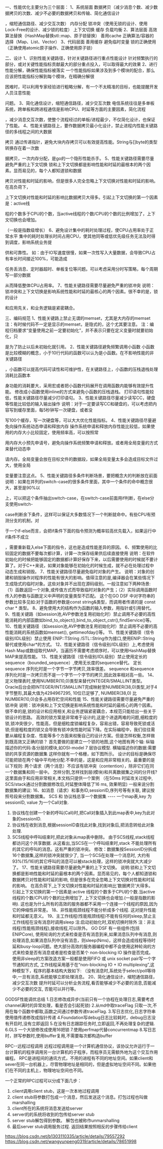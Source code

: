 一、性能优化主要分为三个层面：
1、系统层面
数据拷贝（减少消息个数、减少数据拷贝的次数、减少不必要的数据拷贝和传输、简化通信设计

，缩短通信路径、减少交互次数）
内存分配
锁冲突（使用无锁的设计、使用Lock-Free的设计、减少锁的粒度）
上下文切换
缓存
负载均衡
2、算法层面
高效算法替换（HashMap替换stl::map、原子锁替换）
善用cache
正确算法/容器的选择（Map、List、Vector）
3、代码层面
善用缓存
避免临时变量
锁的正确使用（正确使用atomic原子操作、正确使用原子锁）

二、设计
1、识别性能关键路径，针对关键路径进行重点性能设计
针对频繁执行的部分，或对关键性能指标贡献最大的部分重点投入，可以取得最大的效果
2、进行性能分解，确保性能指标被落实
一个性能指标如果涉及到多个模块的配合，那么应该把性能指标分解到每个模块，在精确分解很

困难时，可以利用专家经验进行粗略分解，有一个不太精准的目标，也能提醒开发人员注意性能

问题。
3、简化通信设计，缩短通信路径，减少交互次数
电信系统往往是多单板系统，跨单板和跨进程通信是影响CPU、时延等方面的主要因素，简化流程

，减少消息交互次数，使整个流程经过的单板/进程最少，不仅简化设计，也保证了性能。
4、性能关键路径上，要作数据拷贝最小化设计，禁止进程内性能关键路径的多线程之间的大数据

拷贝
通过传递指针，避免大块内存拷贝可以有效提高性能。String与[]byte的类型转换存在着一次数

据拷贝，一次内存分配，是go的一个隐形性能杀手。
5、性能关键路径需要尽量避免严重的上下文切换
锁和上下文切换都是影响性能和时延的最根本的两个因素。显而易见的，每个人都知道锁和数据

拷贝对性能和时延的影响，但是很多人完全忽略上下文切换对性能和时延的影响。在高负荷下，

上下文切换对性能和时延的影响比数据拷贝大得多。引起上下文切换的第一个因素是：active线

程的个数多于CPU的个数，当active线程的个数/CPU的个数的比例增加了，上下文切换也会增加。

（一般是指数级增长）
6、避免设计集中的耗时处理过程，使CPU占用率处于正常水平
集中的耗时处理长时间占用CPU，使其他同等或低优先级任务无法及时得到调度，影响系统业务提

供和可靠性。
如：由于IO写速度很慢，如果一次性写入大量数据，会导致CPU占有率长时间接近100%，可能造成

任务丢消息、定时器超时、单板复位等问题。可以考虑采用分时写策略，每个周期写一部分数据

从而降低整体CPU占用率。
7、性能关键路径需要尽量避免严重的锁冲突
说明：锁冲突和上下文切换是影响系统性能和时延的最核心的两个因素。很不幸的是，锁的设计

和应用先关，和业务逻辑是紧密耦合。

三、编码规范
1、性能关键路上禁止无谓的memset，尤其是大内存的memset
注：有时候代码不一定是显示的memset，是隐式的，这个尤其要注意。
注：编程归档要求“变量使用之前一定要初始化”，并不表示只要在定义变量时就要初始化，只

是为了防止以后未初始化就引用。
2、性能关键路径避免频繁调用小函数
小函数是比较模糊的概念，小于10行代码的函数可以认为是小函数。在不影响性能的非关键路径

，小函数可以提高代码可读性和可维护性，在关键路径上，小函数的压栈退栈处理消耗比函数本

身功能的消耗要大，采用宏或者把小函数代码展开在调用函数内能够有效提升性能。
修改成小函数使用inline的方式来避免小函数的压栈退栈。
打印语句性能较低，性能关键路径尽量减少打印语句。
3、性能关键路径尽量减少读写CC，硬盘等性能比较低的输入输出操作
说明：对于一定要读写CC和硬盘的，可以考虑把内容写到缓存里面，每5秒钟写一次硬盘，或者没

写100个缓存，写一次硬盘等，可以大大优化性能指标。
4、性能关键路径尽量避免向操作系统动态申请和释放内存
操作系统申请和释放内存性能比较低，如果使用的内存大小比较固定，使用频率高，可以按照常

用内存大小预先申请号，避免向操作系统频繁申请和释放。或者用全局变量的方式来替代动态申

请内存。全局变量会放在目标文件的数据段，如果全局变量太多会造成目标文件过大，使用全局

变量要注意这点。
5、性能关键路径多条件判断场景，要把概念大的判断放在前面
说明：如果在并列的switch-case的很多条件里面，其中一个条件的命中概念很大，甚至是90%以

上，可以把这个条件抽出switch-case，在switch-case前面用if判断，在else分支使用switch-

case判断余下条件，这样可以保证大多数情况下一个判断就命中。有些CPU有预测分支的机制，对

于一个if-else而言，会把if条件下面的指令预测为概率较高优先载入，如果运行中if条件不成立

，需要重新载入else下面的指令，这也是造成性能差异的原因。
6、频繁使用的比较固定的数据不要每次都计算，计算一次保存结果供后续直接使用
说明：在软件初始化的时候把能够固定的数据都计算好保存下来，以后需要使用的时候就不要计算了。对于C++来说，如果对象能够在初始化的时候生成，就不必在处理过程中动态生成和销毁。
7、性能关键路径尽量避免临时对象的产生。
说明：对象的创建和销毁操作对程序的性能有很大的影响。值得注意的是,编译器会在某些情况下生成隐式的临时对象。这些对象并不出现在源码级别。一般注意如下两种场景:（1）函数返回一个对象,或传值方式而导致临时对象的产生；（2）实际调用函数时传入的参数与函数定义中声明的变量类型不匹配。
这个在GO DSF 中对字符串的参数比较多见如:对于函数的参数是const string&类型，而调用者传递的是 const char * 类型。
8、避免使用大的结构作为函数的输入参数，用指针或引用替代。
9、性能关键路（如session池,AVP参数池复用初始化时）禁止调用不必要的高性能消耗的内部函数如bind_to_object(),bind_to_object_cstr(),findService()等。
10、性能关键路径（如session池,AVP参数池复用初始化时）禁止调用不必要的高性能消耗的系统函数如memset(), gettimeofday()等。
11、性能关键路径（信令级别/IDL级别）禁止使用 ENIP::TString /STL::String作为接口,使用ENIP::String 替代或使用char*的方式。
12、性能关键路径（信令级别/IDL级别）上,考虑使用Hash Map或数组取代MAP。当遍历不需要考虑顺序时，可以使用HashMap替换MAP来提高性能。
13、性能关键路径（信令级别/IDL级别）禁止使用定长的sequence（bounded_sequence）,使用无长度的sequence替代。
定长sequence 序列化时是一个字节一字节拷贝,效率很差。
sequence <TChar> 和sequence<TOctet> 序列化时是一次拷贝而不是一个字节一个字节的拷贝,因此效率相对高一些。
14、定义物理表时,使用NUMBER(10,0)类型来替代INTEGER/SMALLINT类型。
Oracle后台会把INTEGER/INT/SMALLINT完成映射至NUMBER(38,0)类型,对于4字节整形,其最大值为4294967295, 10位已足够了, NUMBER(38,0) 比NUMBER(10,0)会多占用存贮空间和性能
15、性能关键路径需要尽量避免严重的锁冲突
说明：锁冲突和上下文切换是影响系统性能和时延的最核心的两个因素。很不幸的是,锁的设计和应用相关,和业务逻辑紧密藕合，本规范只能给出一些关于锁设计的思路。
高效的锁方案是非常难于设计的,这是个进退两难的问题,细粒度的锁,锁冲突很少，性能高，但是细粒度锁编程复杂，容易出错，容易导致死锁或活锁;但是粗粒度的锁又会导致有锁冲突性能时延下降。在实际编程中，我们往往需要从编程复杂度、性能等多个方面来权衡自己的设计方案。但是怎样权衡,怎样做到既高效又正确的锁？
首先要做的是建立一个锁的地图,这个地图有两个轴:
纵轴描述你的代码:各分层的模块,如OSI-model 7 层协议模型.
横轴描述你的数据:需要锁的共享资源的数据集
这样你就有一个格栅，如下图所示。
设计的目标是确保尽可能把锁在两个轴中平均地分配.不幸的是，这是和应用非常相关的。最重要的是以下规则:
两个请求（两个消息）不应该有锁冲突（contention），除非它们在同一个数据集和同一层中。
怎样分割,怎样找到层(模块)和共离数据集之间的分开线?这里面由于和应用非常相关,本文档只提供一个案例 （在50ms 时延攻关过程中, SCS/stack通过分割数据修改后,时延整体降低了16 ms, 效果明显)
一般来说分割数据集的建议:
16、如消息（请求）和事务ID,sessionID,序列号等有关联, 建议按照号段来分割数据集。
SCS 和 协议栈总享一个数据集 ---- 一个map表,key 为 sessionID, value 为一个Call对象.
1.	协议栈在创建一个新的呼叫(Call)时,把Call对象插入到此map表中,key为此对象的sessionID.
2.	协议栈在收到消息,根据sessionID查找此对象,找到对象后,把消息转给此对象处理.
3.	SCS线程中呼叫结束时,把此对象从map表中删除。
由于SCS线程,stack线程都访问这个共享数据.
从这看出,当SCS在一个呼叫结束时,stack 不能处理所有的其它的呼叫的消息。这有严重的锁冲突。
修改：数据集按SessionID分拆成16个数据集,这样的锁冲突就很少了, 当一个SCS在处理一个消息时, 大约有93%(15/16)的其它呼叫的消息可以被stack处理，这样的锁冲突就大大减少了。
17、性能关键路径需要尽量避免严重的上下文切换。
说明:锁和上下文切换都是影响性能和时延的最根本的两个因素。显而易见的，每个人都知道锁和数据拷贝对性能和时延的影响, 但是很多在完全忽略上下文切换对性能和时延的影响。
在高负荷下,上下文切换对性能和时延的影响比’数据拷贝’大得多。
引起上下文切换的第一个因素是:active 线程的个数多于CPU的个数.当active线程的个数/CPU的个数的比例增加了, 上下文切换也会增加.(一般是指数的影响). 
这也是为什么所有的高效的服务器都不采用一个连接一个线程的原因,因为它的伸缩性非常差。
18、非性能瓶颈线程不能分析成多个线程. 这对提升性能和时延都无意义。
19、主工作线程(性能瓶颈线程)不能有任何的sleep,禁止主工作线程在没有消息时调用sleep
注:启动初始化时,双机切换时除外
注：非主线程(性能瓶颈线程),接收线程,可以除外。
GO DSF 有一些组件(包括ENIPCore), 使用轮询的方式来检查是否有消息到来,如果消息队列中有消息,则处理消息,如果消息队列中没有消息，则sleep(Nms)，这样会造成线程等待时延和busy-loop问题。绝大部分高效的服务器编程中都不会使用这种轮询的方式来检查是否有消息或者是检查是否某个 non-blocking IO 操作是否完成。
使用非sleep的方案改造方案一般都是使用FIFO 或 unix socket pair写一个字节通知的方式, 工作线程采用基于在“non-blocking IO + IO multiplexing”,这种模型下，程序的基本结构大致如下: （没有消息时,系统处于select/poll等待中,一旦有消息,系统能够立即处理消息。
20、简化通信设计，缩短通信路径，减少交互次数
提升时延可以分析业务流程,看否能够减少不必要的消息,否能减少不必要的交互, 否能可以并行等。




GODSF性能调优总结
1.日志修改成异步(当前只有一个协程在处理日志,需要考虑channel满时的异常处理，看是否会引起死锁)
2.从md中取traceFlag 只取一次,不用在每个函数中都取,函数之间通过参数传递traceFlag.
3.写日志优化,日志字符串使用值传递修改成指针传递
4.Foundation写debug日志比较耗时，debug日志没有开启时,没有立即返回
5.在没有日志跟踪任务时,立即返回,不再处理复杂的逻辑.
6.GLS 一个大锁修改成使用16把锁
7.使用perfmap代替concurrentmap
8.写日志时，拼写参数时,使用buffer复用,不需要每次都构造buffer


RPC--远程过程调用
远程过程调用是一个计算机通信协议，该协议允许运行于一台计算机的程序调用另一台计算机的子程序，而程序员无需额外地为这个交互作用编程。
RPC是进程间的通讯方式，不用的进程有不同的地址空间。如果client和sever在同一台机器上，尽管物理地址是相同的，但是虚拟地址空间不同。如果他们在不同的主机上，物理地址空间也不同。

一个正常的RPC过程可以分成下面几步： 
1. client调用client stub，这是一次本地过程调用 
2. client stub将参数打包成一个消息，然后发送这个消息。打包过程也叫做marshalling 
3. client所在的系统将消息发送给server
4. server的的系统将收到的包传给server stub 
5. server stub解包得到参数。 解包也被称作unmarshalling 
6. 最后server stub调用服务过程. 返回结果按照相反的步骤传给client


https://blog.csdn.net/b1303110335/article/details/79557292
https://blog.csdn.net/wangyunpeng0319/article/details/78651998


